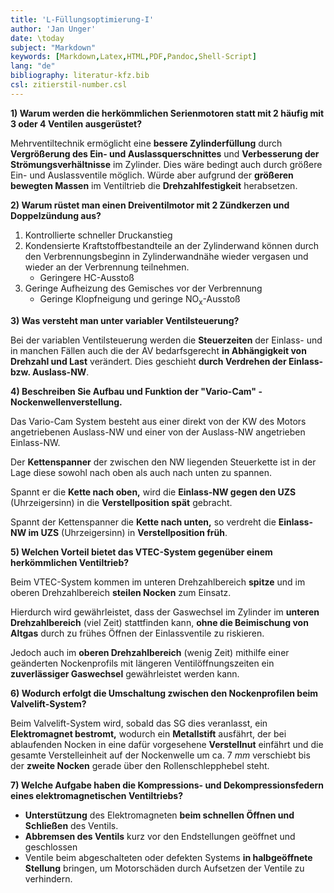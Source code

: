 ```yaml
---
title: 'L-Füllungsoptimierung-I'
author: 'Jan Unger'
date: \today
subject: "Markdown"
keywords: [Markdown,Latex,HTML,PDF,Pandoc,Shell-Script]
lang: "de"
bibliography: literatur-kfz.bib 
csl: zitierstil-number.csl
---
```

<!-----------------------------+
Dozent: Marc Limburg
Thema:  Lösung - Füllungsoptimierung-I
Fachbuch ([@brand:2020:fachkundeKfz] S. 243)
Fachbuch ([@respondeck:2019:servicetechniker] S. 142)
Tabellenbuch ([@bell:2021:tabellenbuchKfz] S. 281)
FS ([@bell:2020:formelsammlung] S. 32 - 37)
#
##
ju 15-4-22
+----------------------------------------------------->

**1) Warum werden die herkömmlichen Serienmotoren statt mit 2 häufig mit 3 oder 4 Ventilen ausgerüstet?**

Mehrventiltechnik ermöglicht eine **bessere Zylinderfüllung** durch **Vergrößerung des Ein- und Auslassquerschnittes** und **Verbesserung der Strömungsverhältnisse** im Zylinder. 
Dies wäre bedingt auch durch größere Ein- und Auslassventile möglich. 
Würde aber aufgrund der **größeren bewegten Massen** im Ventiltrieb die **Drehzahlfestigkeit** herabsetzen.

**2) Warum rüstet man einen Dreiventilmotor mit 2 Zündkerzen und Doppelzündung aus?**

1. Kontrollierte schneller Druckanstieg
2. Kondensierte Kraftstoffbestandteile an der Zylinderwand können durch den Verbrennungsbeginn in Zylinderwandnähe wieder vergasen und wieder an der Verbrennung teilnehmen. 
    - Geringere $\text{HC}$-Ausstoß
3. Geringe Aufheizung des Gemisches vor der Verbrennung
    - Geringe Klopfneigung und geringe $\text{NO}_\text{x}$-Ausstoß

**3) Was versteht man unter variabler Ventilsteuerung?**

Bei der variablen Ventilsteuerung werden die **Steuerzeiten** der Einlass- und in manchen Fällen auch die der AV bedarfsgerecht **in Abhängigkeit von Drehzahl und Last** verändert. 
Dies geschieht **durch Verdrehen der Einlass- bzw. Auslass-NW**.

**4) Beschreiben Sie Aufbau und Funktion der "Vario-Cam" - Nockenwellenverstellung.**

Das Vario-Cam System besteht aus einer direkt von der KW des Motors angetriebenen Auslass-NW und einer von der Auslass-NW angetrieben Einlass-NW.

Der **Kettenspanner** der zwischen den NW liegenden Steuerkette ist in der Lage diese sowohl nach oben als auch nach unten zu spannen.

Spannt er die **Kette nach oben,** wird die **Einlass-NW gegen den UZS** (Uhrzeigersinn) in die **Verstellposition spät** gebracht.

Spannt der Kettenspanner die **Kette nach unten,** so verdreht die **Einlass-NW im UZS** (Uhrzeigersinn) in **Verstellposition früh**.



**5) Welchen Vorteil bietet das VTEC-System gegenüber einem herkömmlichen Ventiltrieb?**

Beim VTEC-System kommen im unteren Drehzahlbereich **spitze** und im oberen Drehzahlbereich **steilen Nocken** zum Einsatz.

Hierdurch wird gewährleistet, dass der Gaswechsel im Zylinder im **unteren Drehzahlbereich** (viel Zeit) stattfinden kann, **ohne die Beimischung von Altgas** durch zu frühes Öffnen der Einlassventile zu riskieren.

Jedoch auch im **oberen Drehzahlbereich** (wenig Zeit) mithilfe einer geänderten Nockenprofils mit längeren Ventilöffnungszeiten ein **zuverlässiger Gaswechsel** gewährleistet werden kann.



**6) Wodurch erfolgt die Umschaltung zwischen den Nockenprofilen beim Valvelift-System?**

Beim Valvelift-System wird, sobald das SG dies veranlasst, ein **Elektromagnet bestromt,** wodurch ein **Metallstift** ausfährt, der bei ablaufenden Nocken in eine dafür vorgesehene  **Verstellnut** einfährt und die gesamte Verstelleinheit auf der Nockenwelle um ca. $7~mm$ verschiebt bis der **zweite Nocken** gerade über den Rollenschlepphebel steht.


**7) Welche Aufgabe haben die Kompressions- und Dekompressionsfedern eines elektromagnetischen Ventiltriebs?**

- **Unterstützung** des Elektromagneten **beim schnellen Öffnen und Schließen** des Ventils. 
- **Abbremsen des Ventils** kurz vor den Endstellungen geöffnet und geschlossen 
- Ventile beim abgeschalteten oder defekten Systems **in halbgeöffnete Stellung** bringen, um Motorschäden durch Aufsetzen der Ventile zu verhindern.